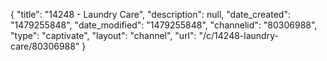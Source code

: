 {
    "title": "14248 - Laundry Care",
    "description": null,
    "date_created": "1479255848",
    "date_modified": "1479255848",
    "channelid": "80306988",
    "type": "captivate",
    "layout": "channel",
    "url": "\/c\/14248-laundry-care\/80306988"
}